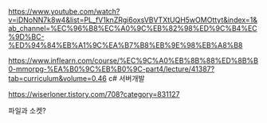 https://www.youtube.com/watch?v=iDNoNN7k8w4&list=PL_fV1knZRgi6oxsVBVTXtUQH5wOMOttyt&index=1&ab_channel=%EC%96%B8%EC%A0%9C%EB%82%98%ED%9C%B4%EC%9D%BC-%ED%94%84%EB%A1%9C%EA%B7%B8%EB%9E%98%EB%A8%B8




https://www.inflearn.com/course/%EC%9C%A0%EB%8B%88%ED%8B%B0-mmorpg-%EA%B0%9C%EB%B0%9C-part4/lecture/41387?tab=curriculum&volume=0.46
c# 서버개발


https://wiserloner.tistory.com/708?category=831127

파일과 소켓?
